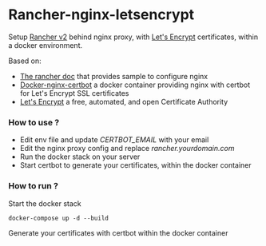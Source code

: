 # Rancher-nginx-letsencrypt

Setup [Rancher v2](https://rancher.com/) behind nginx proxy, with [Let's Encrypt](https://letsencrypt.org/) certificates, within a docker environment.

Based on:
- [The rancher doc](https://rancher.com/docs/rancher/v2.x/en/installation/single-node-install-external-lb/) that provides sample to configure nginx
- [Docker-nginx-certbot](https://github.com/reallyreally/docker-nginx-certbot) a docker container providing nginx with certbot for Let's Encrypt SSL certificates
- [Let's Encrypt](https://letsencrypt.org/) a free, automated, and open Certificate Authority

### How to use ?

- Edit env file and update *CERTBOT_EMAIL* with your email
- Edit the nginx proxy config and replace *rancher.yourdomain.com*
- Run the docker stack on your server
- Start certbot to generate your certificates, within the docker container

### How to run ?

Start the docker stack

```
docker-compose up -d --build
```

Generate your certificates with certbot within the docker container

```
```

